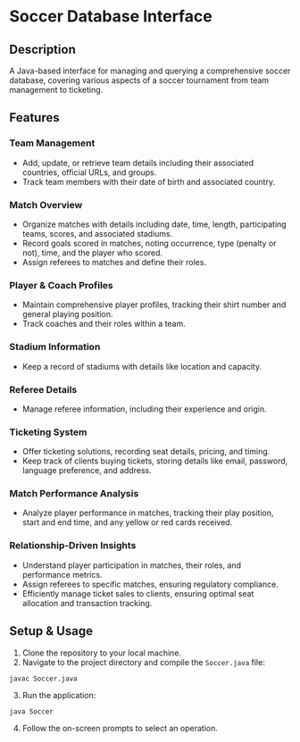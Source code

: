 # Soccer Database Interface

## Description
A Java-based interface for managing and querying a comprehensive soccer database, covering various aspects of a soccer tournament from team management to ticketing.

## Features

### Team Management
- Add, update, or retrieve team details including their associated countries, official URLs, and groups.
- Track team members with their date of birth and associated country.

### Match Overview
- Organize matches with details including date, time, length, participating teams, scores, and associated stadiums.
- Record goals scored in matches, noting occurrence, type (penalty or not), time, and the player who scored.
- Assign referees to matches and define their roles.

### Player & Coach Profiles
- Maintain comprehensive player profiles, tracking their shirt number and general playing position.
- Track coaches and their roles within a team.

### Stadium Information
- Keep a record of stadiums with details like location and capacity.

### Referee Details
- Manage referee information, including their experience and origin.

### Ticketing System
- Offer ticketing solutions, recording seat details, pricing, and timing.
- Keep track of clients buying tickets, storing details like email, password, language preference, and address.

### Match Performance Analysis
- Analyze player performance in matches, tracking their play position, start and end time, and any yellow or red cards received.

### Relationship-Driven Insights
- Understand player participation in matches, their roles, and performance metrics.
- Assign referees to specific matches, ensuring regulatory compliance.
- Efficiently manage ticket sales to clients, ensuring optimal seat allocation and transaction tracking.

## Setup & Usage
1. Clone the repository to your local machine.
2. Navigate to the project directory and compile the `Soccer.java` file:
```
javac Soccer.java
```
3. Run the application:
```
java Soccer
```
4. Follow the on-screen prompts to select an operation.
